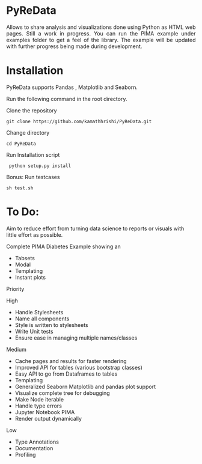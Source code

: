 # PyReData
<p style="text-align:justify">Allows to share analysis and visualizations done using Python as HTML web pages. Still a work in progress. You can run the PIMA example under examples folder to get a feel of the library. The example will be updated with further progress being made during development. </p>

<h1>Installation</h1>

PyReData supports Pandas , Matplotlib and Seaborn.

Run the following command in the root directory.

Clone the repository

```git clone https://github.com/kamathhrishi/PyReData.git```

Change directory

```cd PyReData```

Run Installation script

``` python setup.py install```

Bonus: Run testcases

``` sh test.sh ```

<h1>To Do:</h1>

Aim to reduce effort from turning data science to reports or visuals with little effort as possible.

Complete PIMA Diabetes Example showing an

* Tabsets
* Modal
* Templating
* Instant plots

Priority

High
* Handle Stylesheets
* Name all components
* Style is written to stylesheets
* Write Unit tests
* Ensure ease in managing multiple names/classes

Medium

* Cache pages and results for faster rendering
* Improved API for tables (various bootstrap classes)
* Easy API to go from Dataframes to tables
* Templating
* Generalized Seaborn Matplotlib and pandas plot support
* Visualize complete tree for debugging
* Make Node iterable
* Handle type errors
* Jupyter Notebook PIMA
* Render output dynamically

Low
* Type Annotations
* Documentation
* Profiling
